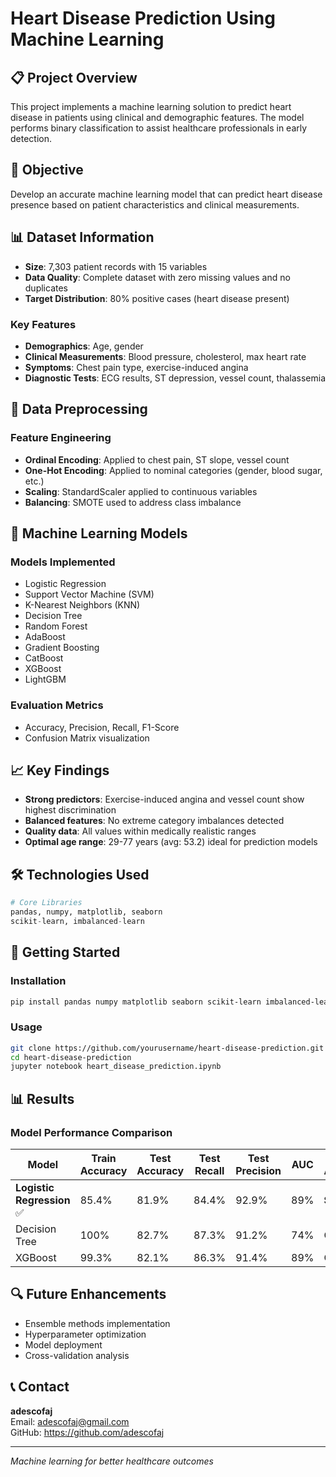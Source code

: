 # Heart Disease Prediction Using Machine Learning

## 📋 Project Overview
This project implements a machine learning solution to predict heart disease in patients using clinical and demographic features. The model performs binary classification to assist healthcare professionals in early detection.

## 🎯 Objective
Develop an accurate machine learning model that can predict heart disease presence based on patient characteristics and clinical measurements.

## 📊 Dataset Information
- **Size**: 7,303 patient records with 15 variables
- **Data Quality**: Complete dataset with zero missing values and no duplicates
- **Target Distribution**: 80% positive cases (heart disease present)

### Key Features
- **Demographics**: Age, gender
- **Clinical Measurements**: Blood pressure, cholesterol, max heart rate
- **Symptoms**: Chest pain type, exercise-induced angina
- **Diagnostic Tests**: ECG results, ST depression, vessel count, thalassemia

## 🔧 Data Preprocessing

### Feature Engineering
- **Ordinal Encoding**: Applied to chest pain, ST slope, vessel count
- **One-Hot Encoding**: Applied to nominal categories (gender, blood sugar, etc.)
- **Scaling**: StandardScaler applied to continuous variables
- **Balancing**: SMOTE used to address class imbalance

## 🤖 Machine Learning Models

### Models Implemented
- Logistic Regression
- Support Vector Machine (SVM)
- K-Nearest Neighbors (KNN)
- Decision Tree
- Random Forest
- AdaBoost
- Gradient Boosting
- CatBoost
- XGBoost
- LightGBM

### Evaluation Metrics
- Accuracy, Precision, Recall, F1-Score
- Confusion Matrix visualization

## 📈 Key Findings
- **Strong predictors**: Exercise-induced angina and vessel count show highest discrimination
- **Balanced features**: No extreme category imbalances detected
- **Quality data**: All values within medically realistic ranges
- **Optimal age range**: 29-77 years (avg: 53.2) ideal for prediction models

## 🛠️ Technologies Used
```python
# Core Libraries
pandas, numpy, matplotlib, seaborn
scikit-learn, imbalanced-learn
```

## 🚀 Getting Started

### Installation
```bash
pip install pandas numpy matplotlib seaborn scikit-learn imbalanced-learn
```

### Usage
```bash
git clone https://github.com/yourusername/heart-disease-prediction.git
cd heart-disease-prediction
jupyter notebook heart_disease_prediction.ipynb
```

## 📊 Results

### Model Performance Comparison
| Model | Train Accuracy | Test Accuracy | Test Recall | Test Precision | AUC | Clinical Assessment |
|-------|----------------|---------------|-------------|----------------|-----|-------------------|
| **Logistic Regression** ✅ | 85.4% | 81.9% | 84.4% | 92.9% | 89% | **SELECTED** |
| Decision Tree | 100% | 82.7% | 87.3% | 91.2% | 74% | Overfitted |
| XGBoost | 99.3% | 82.1% | 86.3% | 91.4% | 89% | Overfitted |

## 🔍 Future Enhancements
- Ensemble methods implementation
- Hyperparameter optimization
- Model deployment
- Cross-validation analysis

## 📞 Contact
**adescofaj**  
Email: adescofaj@gmail.com  
GitHub: https://github.com/adescofaj

---
*Machine learning for better healthcare outcomes*